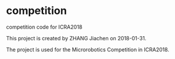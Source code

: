 # competition
competition code for ICRA2018

This project is created by ZHANG Jiachen on 2018-01-31.

The project is used for the Microrobotics Competition in ICRA2018.
